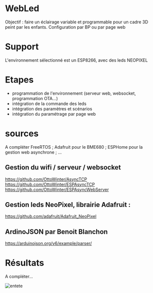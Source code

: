 # WebLed

Objectif : faire un éclairage variable et programmable pour un cadre 3D peint par les enfants.
Configuration par BP ou par page web

# Support
L'environnement sélectionné est un ESP8266, avec des leds NEOPIXEL

# Etapes
- programmation de l'environnement (serveur web, websocket, programmation OTA...)
- intégration de la commande des leds
- intégration des paramètres et scénarios
- intégration du paramétrage par page web

# sources
A compléter
FreeRTOS ; Adafruit pour le BME680 ; ESPHome pour la gestion web asynchrone ; ...

## Gestion du wifi / serveur / websocket
<https://github.com/OttoWinter/AsyncTCP>
<https://github.com/OttoWinter/ESPAsyncTCP>
<https://github.com/OttoWinter/ESPAsyncWebServer>

## Gestion leds NeoPixel, librairie Adafruit :
<https://github.com/adafruit/Adafruit_NeoPixel>

## ArdinoJSON par Benoit Blanchon
<https://arduinojson.org/v6/example/parser/>

# Résultats
A compléter...

![entete](documentation/screen1.PNG?raw=true "entête")
